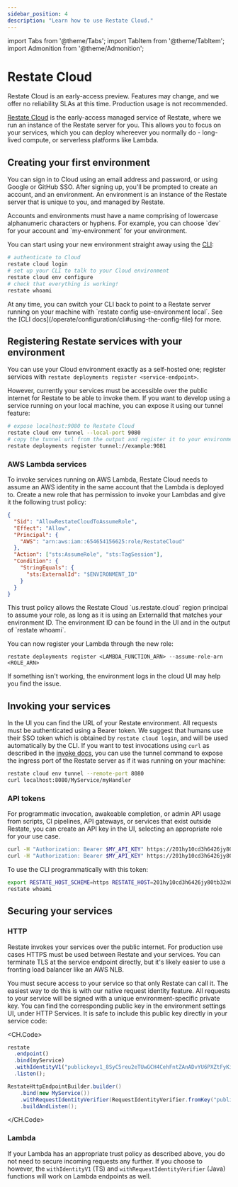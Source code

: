 ```yaml
---
sidebar_position: 4
description: "Learn how to use Restate Cloud."
---
```


import Tabs from '@theme/Tabs';
import TabItem from '@theme/TabItem';
import Admonition from '@theme/Admonition';

# Restate Cloud

<Admonition type="warning">
    Restate Cloud is an early-access preview. Features may change, and we offer
    no reliability SLAs at this time. Production usage is not recommended.
</Admonition>

[Restate Cloud](https://cloud.restate.dev) is the early-access managed service of Restate, where we run an instance of the Restate server for you. This allows you to focus on your services, which you can deploy whereever you normally do - long-lived compute, or serverless platforms like Lambda.

## Creating your first environment

You can sign in to Cloud using an email address and password, or using Google or GitHub SSO.
After signing up, you'll be prompted to create an account, and an environment. An environment is an instance of the Restate server that is unique to you, and managed by Restate.

<Admonition type="tip" title="Naming">
Accounts and environments must have a name comprising of lowercase alphanumeric
characters or hyphens. For example, you can choose `dev` for your account and
`my-environment` for your environment.
</Admonition>

You can start using your new environment straight away using the [CLI](/develop/local_dev#install-restate-server--cli):

```bash
# authenticate to Cloud
restate cloud login
# set up your CLI to talk to your Cloud environment
restate cloud env configure
# check that everything is working!
restate whoami
```

<Admonition type="tip" title="Switching environments in the CLI">
At any time, you can switch your CLI back to point to a Restate server running
on your machine with `restate config use-environment local`. See the
[CLI docs](/operate/configuration/cli#using-the-config-file) for more.
</Admonition>

## Registering Restate services with your environment

You can use your Cloud environment exactly as a self-hosted one; register
services with `restate deployments register <service-endpoint>`.

However, currently your services must be accessible over the public internet for
Restate to be able to invoke them. If you want to develop using a
service running on your local machine, you can expose it using our tunnel
feature:
```bash
# expose localhost:9080 to Restate Cloud
restate cloud env tunnel --local-port 9080
# copy the tunnel url from the output and register it to your environment
restate deployments register tunnel://example:9081
```

### AWS Lambda services

To invoke services running on AWS Lambda, Restate Cloud needs to assume an AWS
identity in the same account that the Lambda is deployed to. Create a new role
that has permission to invoke your Lambdas and give it the following trust policy:

```json
{
  "Sid": "AllowRestateCloudToAssumeRole",
  "Effect": "Allow",
  "Principal": {
    "AWS": "arn:aws:iam::654654156625:role/RestateCloud"
  },
  "Action": ["sts:AssumeRole", "sts:TagSession"],
  "Condition": {
    "StringEquals": {
      "sts:ExternalId": "$ENVIRONMENT_ID"
    }
  }
}
```

<Admonition type="info" title="Trust policy">
This trust policy allows the Restate Cloud `us.restate.cloud` region principal to assume your role, as long as it is using an ExternalId that matches your environment ID. The environment ID can be found in the UI and in the output of `restate whoami`.
</Admonition>

You can now register your Lambda through the new role:

```shell
restate deployments register <LAMBDA_FUNCTION_ARN> --assume-role-arn <ROLE_ARN>
```

If something isn't working, the environment logs in the cloud UI may help
you find the issue.

## Invoking your services

In the UI you can find the URL of your Restate environment. All requests must be
authenticated using a Bearer token. We suggest that humans use their SSO token
which is obtained by `restate cloud login`, and will be used automatically by
the CLI. If you want to test invocations using `curl` as described in the [invoke docs](/invoke/http), you can use the tunnel command to expose
the ingress port of the Restate server as if it was running on your machine:

```bash
restate cloud env tunnel --remote-port 8080
curl localhost:8080/MyService/myHandler
```

### API tokens

For programmatic invocation, awakeable completion, or admin API usage from
scripts, CI pipelines, API gateways, or services that exist outside Restate,
you can create an API key in the UI, selecting an appropriate role for your use
case.

```bash
curl -H "Authorization: Bearer $MY_API_KEY" https://201hy10cd3h6426jy80tb32n6en.env.us.restate.cloud:8080/MyService/MyHandler
curl -H "Authorization: Bearer $MY_API_KEY" https://201hy10cd3h6426jy80tb32n6en.env.us.restate.cloud:9070/deployments
```

To use the CLI programmatically with this token:

```bash
export RESTATE_HOST_SCHEME=https RESTATE_HOST=201hy10cd3h6426jy80tb32n6en.env.us.restate.cloud RESTATE_AUTH_TOKEN=$MY_API_KEY
restate whoami
```

## Securing your services

### HTTP

Restate invokes your services over the public internet. For production use cases
HTTPS must be used between Restate and your services. You can terminate TLS at
the service endpoint directly, but it's likely easier to use a fronting
load balancer like an AWS NLB.

You must secure access to your service so that only Restate can call it.
The easiest way to do this is with our native request identity feature.
All requests to your service will be signed with a unique environment-specific private
key. You can find the corresponding public key in the environment settings UI, under HTTP Services.
It is safe to include this public key directly in your service code:

<CH.Code>

```typescript TypeScript
restate
  .endpoint()
  .bind(myService)
  .withIdentityV1("publickeyv1_8SyC5reu2eTUwGCH4CehFntZAnADvYU6PXZtFyKiTrWy")
  .listen();
```

```java Java
RestateHttpEndpointBuilder.builder()
    .bind(new MyService())
    .withRequestIdentityVerifier(RequestIdentityVerifier.fromKey("publickeyv1_8SyC5reu2eTUwGCH4CehFntZAnADvYU6PXZtFyKiTrWy"))
    .buildAndListen();
```

</CH.Code>

### Lambda

If your Lambda has an appropriate trust policy as described above, you do not
need to secure incoming requests any further. If you choose to however, the
`withIdentityV1` (TS) and `withRequestIdentityVerifier` (Java) functions will
work on Lambda endpoints as well.
